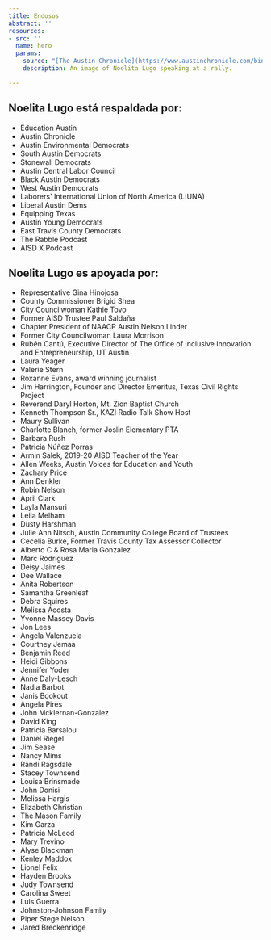 ```yaml
---
title: Endosos
abstract: ''
resources:
- src: ''
  name: hero
  params:
    source: "[The Austin Chronicle](https://www.austinchronicle.com/binary/26de/pols_feature30.jpg)"
    description: An image of Noelita Lugo speaking at a rally.

---
```

## Noelita Lugo está respaldada por:

* Education Austin
* Austin Chronicle
* Austin Environmental Democrats
* South Austin Democrats
* Stonewall Democrats
* Austin Central Labor Council
* Black Austin Democrats
* West Austin Democrats
* Laborers' International Union of North America (LIUNA)
* Liberal Austin Dems
* Equipping Texas
* Austin Young Democrats
* East Travis County Democrats
* The Rabble Podcast
* AISD X Podcast

## Noelita Lugo es apoyada por:

* Representative Gina Hinojosa
* County Commissioner Brigid Shea
* City Councilwoman Kathie Tovo
* Former AISD Trustee Paul Saldaña
* Chapter President of NAACP Austin Nelson Linder
* Former City Councilwoman Laura Morrison
* Rubén Cantú, Executive Director of The Office of Inclusive Innovation and Entrepreneurship, UT Austin
* Laura Yeager
* Valerie Stern
* Roxanne Evans, award winning journalist
* Jim Harrington, Founder and Director Emeritus, Texas Civil Rights Project
* Reverend Daryl Horton, Mt. Zion Baptist Church
* Kenneth Thompson Sr., KAZI Radio Talk Show Host
* Maury Sullivan
* Charlotte Blanch, former Joslin Elementary PTA
* Barbara Rush
* Patricia Núñez Porras
* Armin Salek, 2019-20 AISD Teacher of the Year
* Allen Weeks, Austin Voices for Education and Youth
* Zachary Price
* Ann Denkler
* Robin Nelson
* April Clark
* Layla Mansuri
* Leila Melham
* Dusty Harshman
* Julie Ann Nitsch, Austin Community College Board of Trustees
* Cecelia Burke, Former Travis County Tax Assessor Collector
* Alberto C & Rosa Maria Gonzalez
* Marc Rodriguez
* Deisy Jaimes
* Dee Wallace
* Anita Robertson
* Samantha Greenleaf
* Debra Squires
* Melissa Acosta
* Yvonne Massey Davis
* Jon Lees
* Angela Valenzuela
* Courtney Jemaa
* Benjamin Reed
* Heidi Gibbons
* Jennifer Yoder
* Anne Daly-Lesch
* Nadia Barbot
* Janis Bookout
* Angela Pires
* John MckIernan-Gonzalez
* David King
* Patricia Barsalou
* Daniel Riegel
* Jim Sease
* Nancy Mims
* Randi Ragsdale
* Stacey Townsend
* Louisa Brinsmade
* John Donisi
* Melissa Hargis
* Elizabeth Christian
* The Mason Family
* Kim Garza
* Patricia McLeod
* Mary Trevino
* Alyse Blackman
* Kenley Maddox
* Lionel Felix
* Hayden Brooks
* Judy Townsend
* Carolina Sweet
* Luis Guerra
* Johnston-Johnson Family
* Piper Stege Nelson
* Jared Breckenridge